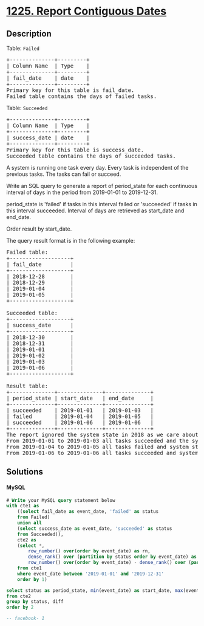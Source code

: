 # [1225. Report Contiguous Dates](https://leetcode.com/problems/report-contiguous-dates/description/)

## Description

<!-- description:start -->

<p>Table: <code>Failed</code></p>
<pre>
+--------------+---------+
| Column Name  | Type    |
+--------------+---------+
| fail_date    | date    |
+--------------+---------+
Primary key for this table is fail_date.
Failed table contains the days of failed tasks.
</pre>
 
<p>Table: <code>Succeeded</code></p>
<pre>
+--------------+---------+
| Column Name  | Type    |
+--------------+---------+
| success_date | date    |
+--------------+---------+
Primary key for this table is success_date.
Succeeded table contains the days of succeeded tasks.
</pre>

A system is running one task every day. Every task is independent of the previous tasks. The tasks can fail or succeed.

Write an  SQL query to generate a report of period_state for each continuous interval of days in the period from 2019-01-01 to 2019-12-31.


period_state is 'failed' if tasks in this interval failed or 'succeeded' if tasks in this interval succeeded. Interval of days are retrieved as start_date and end_date.

Order result by start_date.

The query result format is in the following example:

<pre>
Failed table:
+-------------------+
| fail_date         |
+-------------------+
| 2018-12-28        |
| 2018-12-29        |
| 2019-01-04        |
| 2019-01-05        |
+-------------------+

Succeeded table:
+-------------------+
| success_date      |
+-------------------+
| 2018-12-30        |
| 2018-12-31        |
| 2019-01-01        |
| 2019-01-02        |
| 2019-01-03        |
| 2019-01-06        |
+-------------------+
 
Result table:
+--------------+--------------+--------------+
| period_state | start_date   | end_date     |
+--------------+--------------+--------------+
| succeeded    | 2019-01-01   | 2019-01-03   |
| failed       | 2019-01-04   | 2019-01-05   |
| succeeded    | 2019-01-06   | 2019-01-06   |
+--------------+--------------+--------------+
The report ignored the system state in 2018 as we care about the system in the period 2019-01-01 to 2019-12-31.
From 2019-01-01 to 2019-01-03 all tasks succeeded and the system state was "succeeded".
From 2019-01-04 to 2019-01-05 all tasks failed and system state was "failed".
From 2019-01-06 to 2019-01-06 all tasks succeeded and system state was "succeeded".
</pre>

<!-- description:end -->

## Solutions

<!-- solution:start -->

<!-- tabs:start -->

#### MySQL

```sql
# Write your MySQL query statement below
with cte1 as
    ((select fail_date as event_date, 'failed' as status
    from Failed)
    union all
    (select success_date as event_date, 'succeeded' as status
    from Succeeded)),
    cte2 as
    (select *,
        row_number() over(order by event_date) as rn,
        dense_rank() over (partition by status order by event_date) as rnk,
        row_number() over(order by event_date) - dense_rank() over (partition by status order by event_date) as diff   
    from cte1
    where event_date between '2019-01-01' and '2019-12-31'
    order by 1)

select status as period_state, min(event_date) as start_date, max(event_date) as end_date
from cte2
group by status, diff
order by 2

-- facebook- 1
```

<!-- tabs:end -->

<!-- solution:end -->

